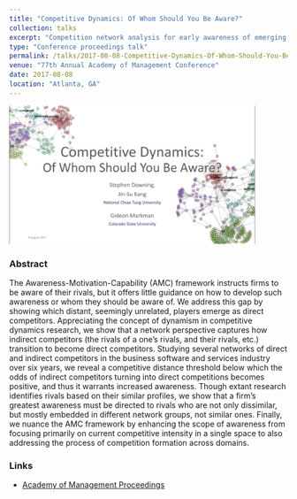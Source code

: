 ```yaml
---
title: "Competitive Dynamics: Of Whom Should You Be Aware?"
collection: talks
excerpt: "Competition network analysis for early awareness of emerging rivals.<br/><a href='/talks/2017-08-08-Competitive-Dynamics-Of-Whom-Should-You-Be-Aware'><img src='/images/AOM2017_cover_slide_png.png' style='max-height:250px;'></a>"
type: "Conference proceedings talk"
permalink: /talks/2017-08-08-Competitive-Dynamics-Of-Whom-Should-You-Be-Aware
venue: "77th Annual Academy of Management Conference"
date: 2017-08-08
location: "Atlanta, GA"
---
```


[<img src='/images/AOM2017_cover_slide_png.png' style="max-height:250px;">](/files/AOM_20170808_Downing_Kang_Markman_v2.pdf "Competitive Dynamics: Of Whom Should You Be Aware? Presentation Slides")

### Abstract 
The Awareness-Motivation-Capability (AMC) framework instructs firms to be aware of their rivals, but it offers little guidance on how to develop such awareness or whom they should be aware of. We address this gap by showing which distant, seemingly unrelated, players emerge as direct competitors. Appreciating the concept of dynamism in competitive dynamics research, we show that a network perspective captures how indirect competitors (the rivals of a one’s rivals, and their rivals, etc.) transition to become direct competitors. Studying several networks of direct and indirect competitors in the business software and services industry over six years, we reveal a competitive distance threshold below which the odds of indirect competitors turning into direct competitions becomes positive, and thus it warrants increased awareness. Though extant research identifies rivals based on their similar profiles, we show that a firm’s greatest awareness must be directed to rivals who are not only dissimilar, but mostly embedded in different network groups, not similar ones. Finally, we nuance the AMC framework by enhancing the scope of awareness from focusing primarily on current competitive intensity in a single space to also addressing the process of competition formation across domains.

### Links
* [Academy of Management Proceedings](http://proceedings.aom.org/content/2017/1/16381)


